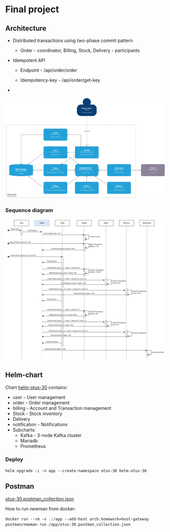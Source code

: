 # Final project



## Architecture

* Distributed transactions using two-phase commit pattern
  * Order - coordinator, Billing, Stock, Delivery - participants

* Idempotent API
  * Endpoint - /api/order/order

  * Idempotency-key - /api/order/get-key

* 





![](system%20architecture.drawio.png)

### Sequence diagram

![](Order%20sequence%20diagram.drawio.png)

## Helm-chart

Chart [helm-otus-30](helm-otus-30) contains:

- user - User management
- order - Order management
- billing - Account and Transaction management
- Stock - Stock inventory
- Delivery
- notification - Notifications
- Subcharts:
  - Kafka - 3-node Kafka cluster 
  - Mariadb
  - Prometheus


### Deploy

`helm upgrade -i -n app --create-namespace otus-30 helm-otus-30`

## Postman

[otus-30.postman_collection.json](otus-30.postman_collection.json)

How to run newman from docker:

`docker run --rm -v .:/app --add-host arch.homework=host-gateway postman/newman run /app/otus-30.postman_collection.json`
